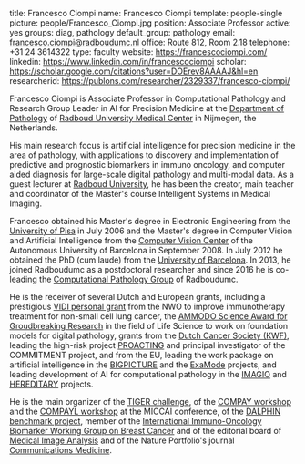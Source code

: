 title: Francesco Ciompi
name: Francesco Ciompi
template: people-single
picture: people/Francesco_Ciompi.jpg
position: Associate Professor
active: yes
groups: diag, pathology
default_group: pathology
email: francesco.ciompi@radboudumc.nl
office: Route 812, Room 2.18
telephone: +31 24 3614322
type: faculty
website: https://francescociompi.com/
linkedin: https://www.linkedin.com/in/francescociompi
scholar: https://scholar.google.com/citations?user=DOErev8AAAAJ&hl=en
researcherid: https://publons.com/researcher/2329337/francesco-ciompi/


Francesco Ciompi is Associate Professor in Computational Pathology and Research Group Leader in AI for Precision Medicine at the [Department of Pathology](https://www.radboudumc.nl/en/research/departments/pathology) of [Radboud University Medical Center](https://www.radboudumc.nl/patientenzorg) in Nijmegen, the Netherlands.

His main research focus is artificial intelligence for precision medicine in the area of pathology, with applications to discovery and implementation of predictive and prognostic biomarkers in immuno oncology, and computer aided diagnosis for large-scale digital pathology and multi-modal data. 
As a guest lecturer at [Radboud University](https://www.ru.nl/en), he has been the creator, main teacher and coordinator of the Master's course Intelligent Systems in Medical Imaging.

Francesco obtained his Master's degree in Electronic Engineering from the [University of Pisa](https://www.ing.unipi.it/it/) in July 2006 and the Master's degree in Computer Vision and Artificial Intelligence from the [Computer Vision Center](http://www.cvc.uab.es) of the Autonomous University of Barcelona in September 2008. In July 2012 he obtained the PhD (cum laude) from the [University of Barcelona](https://web.ub.edu/en/web/ub/). In 2013, he joined Radboudumc as a postdoctoral researcher and since 2016 he is co-leading the [Computational Pathology Group](http://computationalpathologygroup.eu) of Radboudumc.

He is the receiver of several Dutch and European grants, including a prestigious [VIDI personal grant](https://www.nwo.nl/en/calls/nwo-talent-programme) from the NWO to improve immunotherapy treatment for non-small cell lung cancer, the [AMMODO Science Award for Groudbreaking Research](https://ammodo-science-award.org/groundbreaking/winner/computational-pathology-group/) in the field of Life Science to work on foundation models for digital pathology, grants from the [Dutch Cancer Society (KWF)](https://www.kwf.nl), leading the high-risk project [PROACTING](https://www.computationalpathologygroup.eu/projects/proacting/) and principal investigator of the COMMITMENT project, and from the EU, leading the work package on artificial intelligence in the [BIGPICTURE](https://bigpicture.eu) and the [ExaMode](https://www.examode.eu) projects, and leading development of AI for computational pathology in the [IMAGIO](https://imagioproject.eu) and [HEREDITARY](https://www.radboudumc.nl/en/news-items/2023/met-ai-op-zoek-naar-verbanden-tussen-ziekten-van-darm-en-brein) projects.  

He is the main organizer of the [TIGER challenge](https://tiger.grand-challenge.org), of the [COMPAY workshop](https://www.compaysymposium.eu) and the [COMPAYL workshop](https://www.compayl.com) at the MICCAI conference, of the [DALPHIN benchmark project](https://www.compayl.com/dalphin), member of the [International Immuno-Oncology Biomarker Working Group on Breast Cancer](https://www.tilsinbreastcancer.org) and of the editorial board of [Medical Image Analysis](https://www.sciencedirect.com/journal/medical-image-analysis) and of the Nature Portfolio's journal [Communications Medicine](https://www.nature.com/commsmed).


